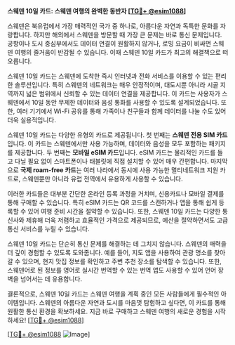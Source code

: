 **스웨덴 10일 카드: 스웨덴 여행의 완벽한 동반자 [[TG💪+ @esim1088](https://t.me/s/esim1088)]**

스웨덴은 북유럽에서 가장 매력적인 국가 중 하나로, 아름다운 자연과 독특한 문화를 자랑합니다. 하지만 해외에서 스웨덴을 방문할 때 가장 큰 문제는 바로 통신 문제입니다. 공항이나 도시 중심부에서도 데이터 연결이 원활하지 않거나, 로밍 요금이 비싸면 스웨덴 여행의 즐거움이 반감될 수 있습니다. 이때 스웨덴 10일 카드가 최고의 해결책으로 떠오릅니다.

스웨덴 10일 카드는 스웨덴에 도착한 즉시 인터넷과 전화 서비스를 이용할 수 있는 편리한 솔루션입니다. 특히 스웨덴의 네트워크는 매우 안정적이며, 대도시뿐 아니라 시골 지역까지 넓은 범위에서 신뢰할 수 있는 데이터 연결을 제공합니다. 이 카드는 사용자가 스웨덴에서 10일 동안 무제한 데이터와 음성 통화를 사용할 수 있도록 설계되었습니다. 또한, 여러 기기에서 Wi-Fi 공유를 통해 가족이나 친구들과 함께 데이터를 나눌 수도 있어 더욱 실용적입니다.

스웨덴 10일 카드는 다양한 유형의 카드로 제공됩니다. 첫 번째는 **스웨덴 전용 SIM 카드**입니다. 이 카드는 스웨덴에서만 사용 가능하며, 데이터와 음성을 모두 포함하는 패키지를 제공합니다. 두 번째는 **모바일 eSIM 카드**입니다. eSIM 카드는 물리적인 카드를 들고 다닐 필요 없이 스마트폰이나 태블릿에 직접 설치할 수 있어 매우 간편합니다. 마지막으로 **국제 roam-free 카드**는 여러 나라에서 동시에 사용 가능한 멀티네트워크 지원 카드로, 스웨덴뿐만 아니라 유럽 전역에서 유용하게 사용할 수 있습니다.

이러한 카드들은 대부분 간단한 온라인 등록 과정을 거치며, 신용카드나 모바일 결제를 통해 구매할 수 있습니다. 특히 eSIM 카드는 QR 코드를 스캔하거나 앱을 통해 쉽게 등록할 수 있어 여행 준비 시간을 절약할 수 있습니다. 또한, 스웨덴 10일 카드는 다양한 통신사와 제휴해 더욱 저렴하고 효율적인 가격으로 제공되므로, 예산을 절약하면서도 고급 통신 서비스를 누릴 수 있습니다.

스웨덴 10일 카드는 단순히 통신 문제를 해결하는 데 그치지 않습니다. 스웨덴의 매력을 더 깊이 경험할 수 있도록 도와줍니다. 예를 들어, 지도 앱을 사용하여 관광 명소를 찾아갈 수 있으며, 현지 맛집 정보를 확인하고 주변 추천 장소를 탐색할 수 있습니다. 또한, 스웨덴어로 된 정보를 영어로 실시간 번역할 수 있는 번역 앱도 사용할 수 있어 언어 장벽을 넘어서는 데 유용합니다.

결론적으로, 스웨덴 10일 카드는 스웨덴 여행을 계획 중인 모든 사람들에게 필수적인 아이템입니다. 스웨덴의 아름다운 자연과 도시를 마음껏 탐험하고 싶다면, 이 카드를 통해 원활한 통신 환경을 확보하세요. 지금 바로 구매하고 스웨덴 여행의 새로운 경험을 시작하세요! [[TG💪+ @esim1088](https://t.me/s/esim1088)]

[[TG💪+ @esim1088](https://t.me/s/esim1088) ![Image](https://i.postimg.cc/Y0z9fWf4/image.png)]